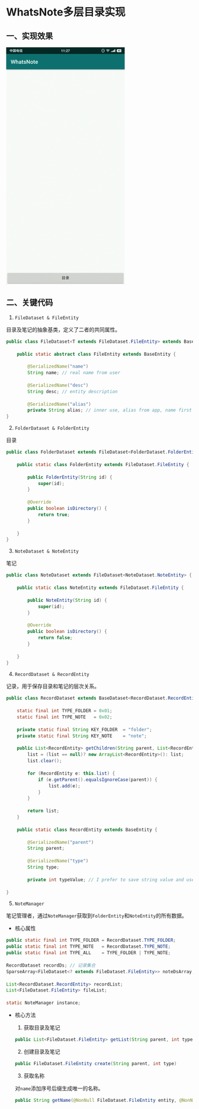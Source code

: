 # WhatsNote多层目录实现

## 一、实现效果



![多层目录实现效果](./hierarchy_impl.gif)

## 二、关键代码

1. `FileDataset & FileEntity`

目录及笔记的抽象基类，定义了二者的共同属性。

```Java
public class FileDataset<T extends FileDataset.FileEntity> extends BaseDataset<T> {

    public static abstract class FileEntity extends BaseEntity {

        @SerializedName("name")
        String name; // real name from user

        @SerializedName("desc")
        String desc; // entity description

        @SerializedName("alias")
        private String alias; // inner use, alias from app, name first
}
```

2. `FolderDataset & FolderEntity`

目录

```java
public class FolderDataset extends FileDataset<FolderDataset.FolderEntity> {

    public static class FolderEntity extends FileDataset.FileEntity {

        public FolderEntity(String id) {
            super(id);
        }

        @Override
        public boolean isDirectory() {
            return true;
        }

    }
}
```

3. `NoteDataset & NoteEntity`

笔记

```java
public class NoteDataset extends FileDataset<NoteDataset.NoteEntity> {

    public static class NoteEntity extends FileDataset.FileEntity {

        public NoteEntity(String id) {
            super(id);
        }

        @Override
        public boolean isDirectory() {
            return false;
        }

    }
}
```

4. `RecordDataset & RecordEntity`

记录，用于保存目录和笔记的层次关系。

```java
public class RecordDataset extends BaseDataset<RecordDataset.RecordEntity> {

    static final int TYPE_FOLDER = 0x01;
    static final int TYPE_NOTE   = 0x02;

    private static final String KEY_FOLDER  = "folder";
    private static final String KEY_NOTE    = "note";

    public List<RecordEntity> getChildren(String parent, List<RecordEntity> list) {
        list = (list == null)? new ArrayList<RecordEntity>(): list;
        list.clear();

        for (RecordEntity e: this.list) {
            if (e.getParent().equalsIgnoreCase(parent)) {
                list.add(e);
            }
        }

        return list;
    }

    public static class RecordEntity extends BaseEntity {

        @SerializedName("parent")
        String parent;

        @SerializedName("type")
        String type;

        private int typeValue; // I prefer to save string value and use int value. :)

}
```

5. `NoteManager`

笔记管理者，通过`NoteManager`获取到`FolderEntity`和`NoteEntity`的所有数据。

* 核心属性

```java
public static final int TYPE_FOLDER = RecordDataset.TYPE_FOLDER;
public static final int TYPE_NOTE   = RecordDataset.TYPE_NOTE;
public static final int TYPE_ALL    = TYPE_FOLDER | TYPE_NOTE;

RecordDataset recordDs; // 记录集合
SparseArray<FileDataset<? extends FileDataset.FileEntity>> noteDsArray; // folder and note dataset

List<RecordDataset.RecordEntity> recordList;
List<FileDataset.FileEntity> fileList;

static NoteManager instance;

```

* 核心方法

  1. 获取目录及笔记

  ```java
  public List<FileDataset.FileEntity> getList(String parent, int type, List<FileDataset.FileEntity> list)
  ```



  2. 创建目录及笔记

  ```java
  public FileDataset.FileEntity create(String parent, int type)
  ```



  3. 获取名称

  对`name`添加序号后缀生成唯一的名称。

  ```java
  public String getName(@NonNull FileDataset.FileEntity entity, @NonNull  String name)
  ```



